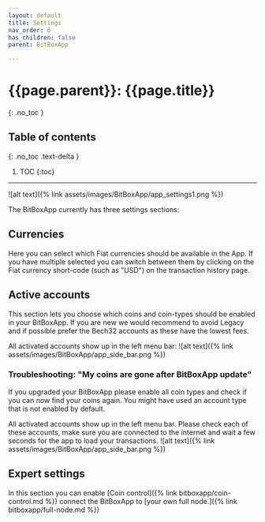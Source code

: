 ```yaml
---
layout: default
title: Settings
nav_order: 6
has_children: false
parent: BitBoxApp

---
```


# {{page.parent}}: {{page.title}}
{: .no_toc }

## Table of contents
{: .no_toc .text-delta }

1. TOC
{:toc}

---
![alt text]({% link assets/images/BitBoxApp/app_settings1.png %})

The BitBoxApp currently has three settings sections:

## Currencies
Here you can select which Fiat currencies should be available in the App. If you have multiple selected you can switch between them by clicking on the Fiat currency short-code (such as "USD") on the transaction history page.

## Active accounts
This section lets you choose which coins and coin-types should be enabled in your BitBoxApp.
If you are new we would recommend to avoid Legacy and if possible prefer the Bech32 accounts as these have the lowest fees.

All activated accounts show up in the left menu bar:
![alt text]({% link assets/images/BitBoxApp/app_side_bar.png %})


### Troubleshooting: "My coins are gone after BitBoxApp update"
If you upgraded your BitBoxApp please enable all coin types and check if you can now find your coins again. You might have used an account type that is not enabled by default.

All activated accounts show up in the left menu bar. Please check each of these accounts, make sure you are connected to the internet and wait a few seconds for the app to load your transactions.
![alt text]({% link assets/images/BitBoxApp/app_side_bar.png %})


## Expert settings
In this section you can enable [Coin control]({% link bitboxapp/coin-control.md %}) connect the BitBoxApp to [your own full node.]({% link bitboxapp/full-node.md %})
